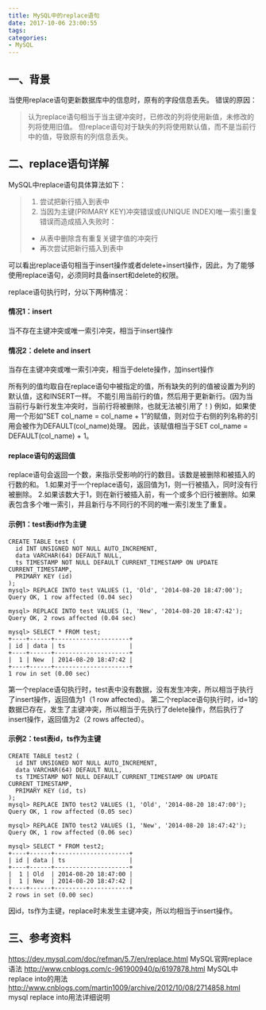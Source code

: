 ```yaml
---
title: MySQL中的replace语句
date: 2017-10-06 23:00:55
tags:
categories:
- MySQL
---
```

## 一、背景

当使用replace语句更新数据库中的信息时，原有的字段信息丢失。
错误的原因：
> 认为replace语句相当于当主键冲突时，已修改的列将使用新值，未修改的列将使用旧值。
> 但replace语句对于缺失的列将使用默认值，而不是当前行中的值，导致原有的列信息丢失。
 
## 二、replace语句详解
MySQL中replace语句具体算法如下：
> 1. 尝试把新行插入到表中
> 2. 当因为主键(PRIMARY KEY)冲突错误或(UNIQUE INDEX)唯一索引重复错误而造成插入失败时：
>   * 从表中删除含有重复关键字值的冲突行
>   * 再次尝试把新行插入到表中

可以看出replace语句相当于insert操作或者delete+insert操作，因此，为了能够使用replace语句，必须同时具备insert和delete的权限。
 
replace语句执行时，分以下两种情况：
#### 情况1：insert
当不存在主键冲突或唯一索引冲突，相当于insert操作
#### 情况2：delete and insert
当存在主键冲突或唯一索引冲突，相当于delete操作，加insert操作
 
所有列的值均取自在replace语句中被指定的值，所有缺失的列的值被设置为列的默认值，这和INSERT一样。
不能引用当前行的值，然后用于更新新行。(因为当当前行与新行发生冲突时，当前行将被删除，也就无法被引用了！)
例如，如果使用一个形如“SET col_name = col_name + 1”的赋值，则对位于右侧的列名称的引用会被作为DEFAULT(col_name)处理。
因此，该赋值相当于SET col_name = DEFAULT(col_name) + 1。
 
#### replace语句的返回值
replace语句会返回一个数，来指示受影响的行的数目。该数是被删除和被插入的行数的和。
1.如果对于一个replace语句，返回值为1，则一行被插入，同时没有行被删除。
2.如果该数大于1，则在新行被插入前，有一个或多个旧行被删除。如果表包含多个唯一索引，并且新行与不同行的不同的唯一索引发生了重复。

#### 示例1：test表id作为主键
```
CREATE TABLE test (
  id INT UNSIGNED NOT NULL AUTO_INCREMENT,
  data VARCHAR(64) DEFAULT NULL,
  ts TIMESTAMP NOT NULL DEFAULT CURRENT_TIMESTAMP ON UPDATE CURRENT_TIMESTAMP,
  PRIMARY KEY (id)
);
mysql> REPLACE INTO test VALUES (1, 'Old', '2014-08-20 18:47:00');
Query OK, 1 row affected (0.04 sec)
 
mysql> REPLACE INTO test VALUES (1, 'New', '2014-08-20 18:47:42');
Query OK, 2 rows affected (0.04 sec)
 
mysql> SELECT * FROM test;
+----+------+---------------------+
| id | data | ts                  |
+----+------+---------------------+
|  1 | New  | 2014-08-20 18:47:42 |
+----+------+---------------------+
1 row in set (0.00 sec)
```
第一个replace语句执行时，test表中没有数据，没有发生冲突，所以相当于执行了insert操作，返回值为1（1 row affected）。
第二个replace语句执行时，id=1的数据已存在，发生了主键冲突，所以相当于先执行了delete操作，然后执行了insert操作，返回值为2（2 rows affected）。
#### 示例2：test表id，ts作为主键
```
CREATE TABLE test2 (
  id INT UNSIGNED NOT NULL AUTO_INCREMENT,
  data VARCHAR(64) DEFAULT NULL,
  ts TIMESTAMP NOT NULL DEFAULT CURRENT_TIMESTAMP ON UPDATE CURRENT_TIMESTAMP,
  PRIMARY KEY (id, ts)
);
mysql> REPLACE INTO test2 VALUES (1, 'Old', '2014-08-20 18:47:00');
Query OK, 1 row affected (0.05 sec)
 
mysql> REPLACE INTO test2 VALUES (1, 'New', '2014-08-20 18:47:42');
Query OK, 1 row affected (0.06 sec)
 
mysql> SELECT * FROM test2;
+----+------+---------------------+
| id | data | ts                  |
+----+------+---------------------+
|  1 | Old  | 2014-08-20 18:47:00 |
|  1 | New  | 2014-08-20 18:47:42 |
+----+------+---------------------+
2 rows in set (0.00 sec)
```
因id，ts作为主键，replace时未发生主键冲突，所以均相当于insert操作。

## 三、参考资料
https://dev.mysql.com/doc/refman/5.7/en/replace.html MySQL官网replace语法
http://www.cnblogs.com/c-961900940/p/6197878.html  MySQL中replace into的用法
http://www.cnblogs.com/martin1009/archive/2012/10/08/2714858.html mysql replace into用法详细说明